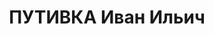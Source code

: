 ---
title: ПУТИВКА Иван Ильич
description: '1905 р., українець, чл. ВКП(б), начальник житлово-комунального відділу
  Дніпропетровського з-ду ім. Петровського.

  Звинувачений в к/рев. діяльності, розстріляний 27.10.1937 р.

  Реабілітований 04.02.1957 р.'
---